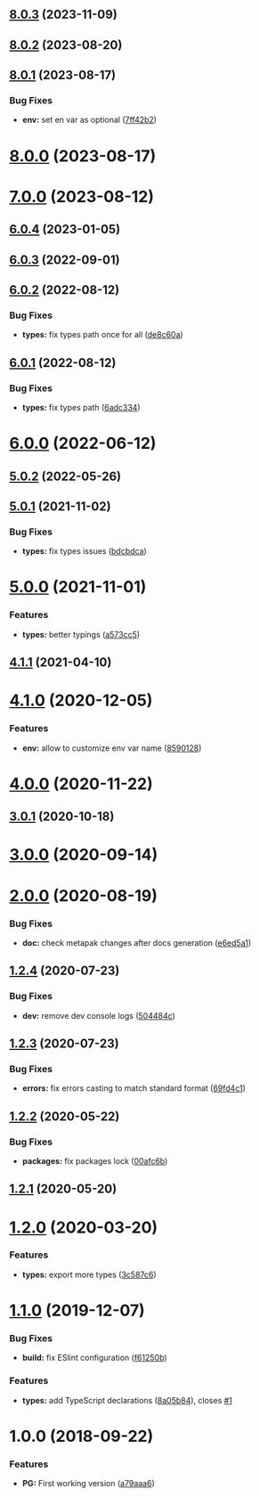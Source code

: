 ## [8.0.3](https://github.com/nfroidure/postgresql-service/compare/v8.0.2...v8.0.3) (2023-11-09)



## [8.0.2](https://github.com/nfroidure/postgresql-service/compare/v8.0.1...v8.0.2) (2023-08-20)



## [8.0.1](https://github.com/nfroidure/postgresql-service/compare/v8.0.0...v8.0.1) (2023-08-17)


### Bug Fixes

* **env:** set en var as optional ([7ff42b2](https://github.com/nfroidure/postgresql-service/commit/7ff42b2166973aff8df90ebabedf834d7d948708))



# [8.0.0](https://github.com/nfroidure/postgresql-service/compare/v7.0.0...v8.0.0) (2023-08-17)



# [7.0.0](https://github.com/nfroidure/postgresql-service/compare/v6.0.4...v7.0.0) (2023-08-12)



## [6.0.4](https://github.com/nfroidure/postgresql-service/compare/v6.0.3...v6.0.4) (2023-01-05)



## [6.0.3](https://github.com/nfroidure/postgresql-service/compare/v6.0.2...v6.0.3) (2022-09-01)



## [6.0.2](https://github.com/nfroidure/postgresql-service/compare/v6.0.1...v6.0.2) (2022-08-12)


### Bug Fixes

* **types:** fix types path once for all ([de8c60a](https://github.com/nfroidure/postgresql-service/commit/de8c60a84fd7013e8527a4b9398344bcf4ffc085))



## [6.0.1](https://github.com/nfroidure/postgresql-service/compare/v6.0.0...v6.0.1) (2022-08-12)


### Bug Fixes

* **types:** fix types path ([6adc334](https://github.com/nfroidure/postgresql-service/commit/6adc334ede560876b82a7f6098e2ebb8383ef775))



# [6.0.0](https://github.com/nfroidure/postgresql-service/compare/v5.0.2...v6.0.0) (2022-06-12)



## [5.0.2](https://github.com/nfroidure/postgresql-service/compare/v5.0.1...v5.0.2) (2022-05-26)



## [5.0.1](https://github.com/nfroidure/postgresql-service/compare/v5.0.0...v5.0.1) (2021-11-02)


### Bug Fixes

* **types:** fix types issues ([bdcbdca](https://github.com/nfroidure/postgresql-service/commit/bdcbdca642deb4e6375e677ea0882492095369ff))



# [5.0.0](https://github.com/nfroidure/postgresql-service/compare/v4.1.1...v5.0.0) (2021-11-01)


### Features

* **types:** better typings ([a573cc5](https://github.com/nfroidure/postgresql-service/commit/a573cc50eb89821c77fef7d244f9a263e1bb5451))



## [4.1.1](https://github.com/nfroidure/postgresql-service/compare/v4.1.0...v4.1.1) (2021-04-10)



# [4.1.0](https://github.com/nfroidure/postgresql-service/compare/v4.0.0...v4.1.0) (2020-12-05)


### Features

* **env:** allow to customize env var name ([8590128](https://github.com/nfroidure/postgresql-service/commit/8590128d0ae60e600c910818848f2f9a5fcf9a2a))



# [4.0.0](https://github.com/nfroidure/postgresql-service/compare/v3.0.1...v4.0.0) (2020-11-22)



## [3.0.1](https://github.com/nfroidure/postgresql-service/compare/v3.0.0...v3.0.1) (2020-10-18)



# [3.0.0](https://github.com/nfroidure/postgresql-service/compare/v2.0.0...v3.0.0) (2020-09-14)



# [2.0.0](https://github.com/nfroidure/postgresql-service/compare/v1.2.4...v2.0.0) (2020-08-19)


### Bug Fixes

* **doc:** check metapak changes after docs generation ([e6ed5a1](https://github.com/nfroidure/postgresql-service/commit/e6ed5a133ea67accf4da007987f7d0459fa00193))



## [1.2.4](https://github.com/nfroidure/postgresql-service/compare/v1.2.3...v1.2.4) (2020-07-23)


### Bug Fixes

* **dev:** remove dev console logs ([504484c](https://github.com/nfroidure/postgresql-service/commit/504484c9c2af21ff8cc6aeb889b8db87d2169f1b))



## [1.2.3](https://github.com/nfroidure/postgresql-service/compare/v1.2.2...v1.2.3) (2020-07-23)


### Bug Fixes

* **errors:** fix errors casting to match standard format ([69fd4c1](https://github.com/nfroidure/postgresql-service/commit/69fd4c1f19b8f1eb7d63f74b94210aa6ecba1117))



## [1.2.2](https://github.com/nfroidure/postgresql-service/compare/v1.2.1...v1.2.2) (2020-05-22)


### Bug Fixes

* **packages:** fix packages lock ([00afc6b](https://github.com/nfroidure/postgresql-service/commit/00afc6ba9ffe9e0ec1f3c183667e4cd524c705ec))



## [1.2.1](https://github.com/nfroidure/postgresql-service/compare/v1.2.0...v1.2.1) (2020-05-20)



# [1.2.0](https://github.com/nfroidure/postgresql-service/compare/v1.1.0...v1.2.0) (2020-03-20)


### Features

* **types:** export more types ([3c587c6](https://github.com/nfroidure/postgresql-service/commit/3c587c63b99a30b06c5a7309c918cbe5cbc93ebb))



# [1.1.0](https://github.com/nfroidure/postgresql-service/compare/v1.0.0...v1.1.0) (2019-12-07)


### Bug Fixes

* **build:** fix ESlint configuration ([f61250b](https://github.com/nfroidure/postgresql-service/commit/f61250bfcc9a19224d72bf4fdfecd3f931483cc0))


### Features

* **types:** add TypeScript declarations ([8a05b84](https://github.com/nfroidure/postgresql-service/commit/8a05b84ba493931578124f91e28049f1258829f1)), closes [#1](https://github.com/nfroidure/postgresql-service/issues/1)



<a name="1.0.0"></a>
# 1.0.0 (2018-09-22)


### Features

* **PG:** First working version ([a79aaa6](https://github.com/nfroidure/postgresql-service/commit/a79aaa6))



